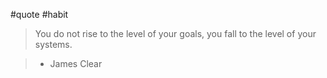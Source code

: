 #quote #habit

> You do not rise to the level of your goals, you fall to the level of your systems. 

> - James Clear